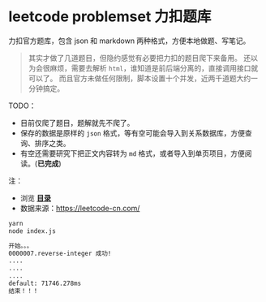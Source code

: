 # leetcode problemset 力扣题库

力扣官方题库，包含 json 和 markdown 两种格式，方便本地做题、写笔记。

> 其实才做了几道题目，但隐约感觉有必要把力扣的题目爬下来备用。
> 还以为会很麻烦，需要去解析 `html`，谁知道是前后端分离的，直接调用接口就可以了。
> 而且官方未做任何限制，脚本设置十个并发，近两千道题大约一分钟搞定。

TODO：

- 目前仅爬了题目，题解就先不爬了。
- 保存的数据是原样的 `json` 格式，等有空可能会导入到关系数据库，方便查询、排序之类。
- 有空还需要研究下把正文内容转为 `md` 格式，或者导入到单页项目，方便阅读。(**已完成**)

注：

- 浏览 [**目录**](./directory.md)
- 数据来源：https://leetcode-cn.com/

```sh
yarn
node index.js

开始。。。
0000007.reverse-integer 成功!
....
....
....
default: 71746.278ms
结束！！！
```
